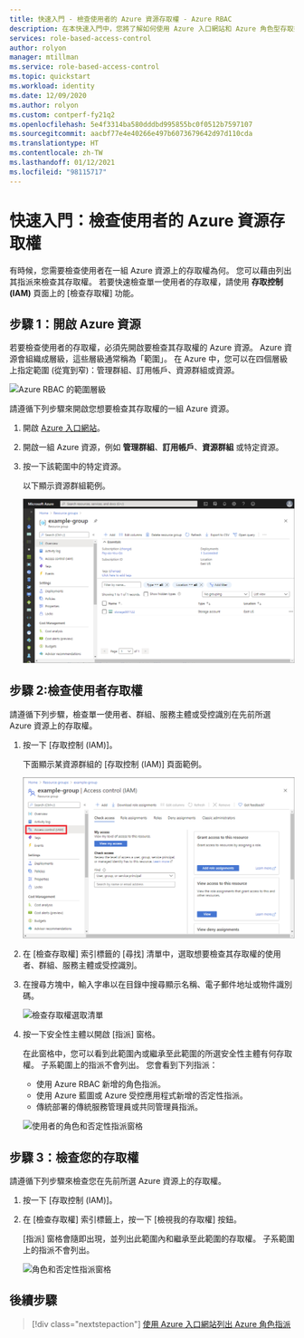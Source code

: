 ```yaml
---
title: 快速入門 - 檢查使用者的 Azure 資源存取權 - Azure RBAC
description: 在本快速入門中，您將了解如何使用 Azure 入口網站和 Azure 角色型存取控制 (Azure RBAC)，來檢查本身或其他使用者所擁有的 Azure 資源存取權。
services: role-based-access-control
author: rolyon
manager: mtillman
ms.service: role-based-access-control
ms.topic: quickstart
ms.workload: identity
ms.date: 12/09/2020
ms.author: rolyon
ms.custom: contperf-fy21q2
ms.openlocfilehash: 5e4f3314ba580dddbd995855bc0f0512b7597107
ms.sourcegitcommit: aacbf77e4e40266e497b6073679642d97d110cda
ms.translationtype: HT
ms.contentlocale: zh-TW
ms.lasthandoff: 01/12/2021
ms.locfileid: "98115717"
---
```

# <a name="quickstart-check-access-for-a-user-to-azure-resources"></a>快速入門：檢查使用者的 Azure 資源存取權

有時候，您需要檢查使用者在一組 Azure 資源上的存取權為何。 您可以藉由列出其指派來檢查其存取權。 若要快速檢查單一使用者的存取權，請使用 **存取控制 (IAM)** 頁面上的 [檢查存取權] 功能。

## <a name="step-1-open-the-azure-resources"></a>步驟 1：開啟 Azure 資源

若要檢查使用者的存取權，必須先開啟要檢查其存取權的 Azure 資源。 Azure 資源會組織成層級，這些層級通常稱為「範圍」。 在 Azure 中，您可以在四個層級上指定範圍 (從寬到窄)：管理群組、訂用帳戶、資源群組或資源。

![Azure RBAC 的範圍層級](../../includes/role-based-access-control/media/scope-levels.png)

請遵循下列步驟來開啟您想要檢查其存取權的一組 Azure 資源。

1. 開啟 [Azure 入口網站](https://portal.azure.com)。

1. 開啟一組 Azure 資源，例如 **管理群組**、**訂用帳戶**、**資源群組** 或特定資源。

1. 按一下該範圍中的特定資源。

    以下顯示資源群組範例。

    ![資源群組概觀](./media/shared/rg-overview.png)

## <a name="step-2-check-access-for-a-user"></a>步驟 2:檢查使用者存取權

請遵循下列步驟，檢查單一使用者、群組、服務主體或受控識別在先前所選 Azure 資源上的存取權。

1. 按一下 [存取控制 (IAM)]。

    下面顯示某資源群組的 [存取控制 (IAM)] 頁面範例。

    ![資源群組存取控制 - [檢查存取權] 索引標籤](./media/shared/rg-access-control.png)

1. 在 [檢查存取權] 索引標籤的 [尋找] 清單中，選取想要檢查其存取權的使用者、群組、服務主體或受控識別。

1. 在搜尋方塊中，輸入字串以在目錄中搜尋顯示名稱、電子郵件地址或物件識別碼。

    ![檢查存取權選取清單](./media/shared/rg-check-access-select.png)

1. 按一下安全性主體以開啟 [指派]  窗格。

    在此窗格中，您可以看到此範圍內或繼承至此範圍的所選安全性主體有何存取權。 子系範圍上的指派不會列出。 您會看到下列指派：

    - 使用 Azure RBAC 新增的角色指派。
    - 使用 Azure 藍圖或 Azure 受控應用程式新增的否定性指派。
    - 傳統部署的傳統服務管理員或共同管理員指派。 

    ![使用者的角色和否定性指派窗格](./media/shared/rg-check-access-assignments-user.png)

## <a name="step-3-check-your-access"></a>步驟 3：檢查您的存取權

請遵循下列步驟來檢查您在先前所選 Azure 資源上的存取權。

1. 按一下 [存取控制 (IAM)]。

1. 在 [檢查存取權] 索引標籤上，按一下 [檢視我的存取權] 按鈕。

    [指派] 窗格會隨即出現，並列出此範圍內和繼承至此範圍的存取權。 子系範圍上的指派不會列出。

    ![角色和否定性指派窗格](./media/check-access/rg-check-access-assignments.png)

## <a name="next-steps"></a>後續步驟

> [!div class="nextstepaction"]
> [使用 Azure 入口網站列出 Azure 角色指派](role-assignments-list-portal.md)
